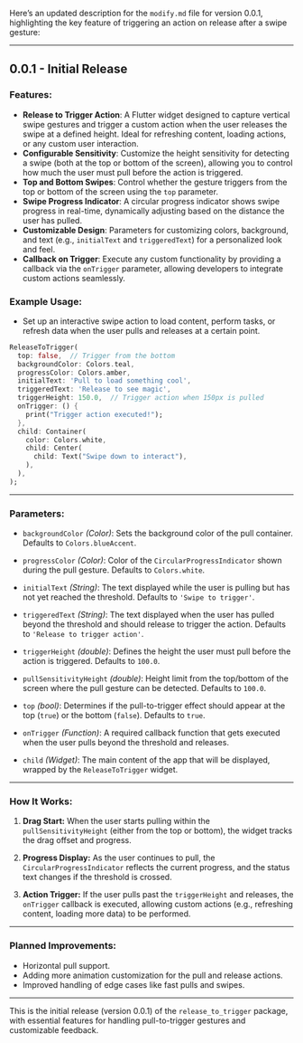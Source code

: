 Here’s an updated description for the `modify.md` file for version 0.0.1, highlighting the key feature of triggering an action on release after a swipe gesture:

---

## 0.0.1 - Initial Release

### Features:
- **Release to Trigger Action**: A Flutter widget designed to capture vertical swipe gestures and trigger a custom action when the user releases the swipe at a defined height. Ideal for refreshing content, loading actions, or any custom user interaction.
- **Configurable Sensitivity**: Customize the height sensitivity for detecting a swipe (both at the top or bottom of the screen), allowing you to control how much the user must pull before the action is triggered.
- **Top and Bottom Swipes**: Control whether the gesture triggers from the top or bottom of the screen using the `top` parameter.
- **Swipe Progress Indicator**: A circular progress indicator shows swipe progress in real-time, dynamically adjusting based on the distance the user has pulled.
- **Customizable Design**: Parameters for customizing colors, background, and text (e.g., `initialText` and `triggeredText`) for a personalized look and feel.
- **Callback on Trigger**: Execute any custom functionality by providing a callback via the `onTrigger` parameter, allowing developers to integrate custom actions seamlessly.
  
### Example Usage:
- Set up an interactive swipe action to load content, perform tasks, or refresh data when the user pulls and releases at a certain point.

```dart
ReleaseToTrigger(
  top: false,  // Trigger from the bottom
  backgroundColor: Colors.teal,
  progressColor: Colors.amber,
  initialText: 'Pull to load something cool',
  triggeredText: 'Release to see magic',
  triggerHeight: 150.0,  // Trigger action when 150px is pulled
  onTrigger: () {
    print("Trigger action executed!");
  },
  child: Container(
    color: Colors.white,
    child: Center(
      child: Text("Swipe down to interact"),
    ),
  ),
);
```

---

### Parameters:

- `backgroundColor` *(Color)*: Sets the background color of the pull container. Defaults to `Colors.blueAccent`.
  
- `progressColor` *(Color)*: Color of the `CircularProgressIndicator` shown during the pull gesture. Defaults to `Colors.white`.
  
- `initialText` *(String)*: The text displayed while the user is pulling but has not yet reached the threshold. Defaults to `'Swipe to trigger'`.
  
- `triggeredText` *(String)*: The text displayed when the user has pulled beyond the threshold and should release to trigger the action. Defaults to `'Release to trigger action'`.
  
- `triggerHeight` *(double)*: Defines the height the user must pull before the action is triggered. Defaults to `100.0`.
  
- `pullSensitivityHeight` *(double)*: Height limit from the top/bottom of the screen where the pull gesture can be detected. Defaults to `100.0`.
  
- `top` *(bool)*: Determines if the pull-to-trigger effect should appear at the top (`true`) or the bottom (`false`). Defaults to `true`.

- `onTrigger` *(Function)*: A required callback function that gets executed when the user pulls beyond the threshold and releases.
  
- `child` *(Widget)*: The main content of the app that will be displayed, wrapped by the `ReleaseToTrigger` widget.

---

### How It Works:

1. **Drag Start:** When the user starts pulling within the `pullSensitivityHeight` (either from the top or bottom), the widget tracks the drag offset and progress.
   
2. **Progress Display:** As the user continues to pull, the `CircularProgressIndicator` reflects the current progress, and the status text changes if the threshold is crossed.

3. **Action Trigger:** If the user pulls past the `triggerHeight` and releases, the `onTrigger` callback is executed, allowing custom actions (e.g., refreshing content, loading more data) to be performed.

---

### Planned Improvements:

- Horizontal pull support.
- Adding more animation customization for the pull and release actions.
- Improved handling of edge cases like fast pulls and swipes.

---

This is the initial release (version 0.0.1) of the `release_to_trigger` package, with essential features for handling pull-to-trigger gestures and customizable feedback.